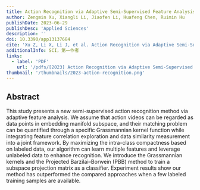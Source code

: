 ```yaml
---
title: Action Recognition via Adaptive Semi-Supervised Feature Analysis
author: Zengmin Xu, Xiangli Li, Jiaofen Li, Huafeng Chen, Ruimin Hu
publishDate: 2023-06-29
publishDesc: 'Applied Sciences'
description: ''
doi: 10.3390/app13137684
cite: 'Xu Z, Li X, Li J, et al. Action Recognition via Adaptive Semi-Supervised Feature Analysis[J]. Applied Sciences, 2023, 13(13): 7684.'
additionalInfo: SCI，第一作者
links:
  - label: 'PDF'
    url: '/pdfs/[2023] Action Recognition via Adaptive Semi-Supervised Feature Analysis.pdf'
thumbnail: '/thumbnails/2023-action-recognition.png'
---
```


## Abstract

This study presents a new semi-supervised action recognition method via adaptive feature analysis. We assume that action videos can be regarded as data points in embedding manifold subspace, and their matching problem can be quantified through a specific Grassmannian kernel function while integrating feature correlation exploration and data similarity measurement into a joint framework. By maximizing the intra-class compactness based on labeled data, our algorithm can learn multiple features and leverage unlabeled data to enhance recognition. We introduce the Grassmannian kernels and the Projected Barzilai–Borwein (PBB) method to train a subspace projection matrix as a classifier. Experiment results show our method has outperformed the compared approaches when a few labeled training samples are available.

